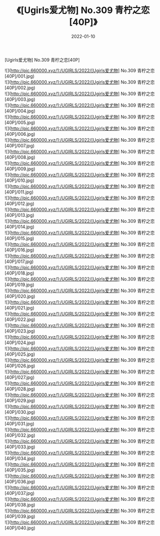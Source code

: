 ﻿---
layout: post
title:  《[Ugirls爱尤物] No.309 青柠之恋[40P]》
date:   2022-01-10
img: http://pic.660000.xyz/1:/UGIRLS/2022/[Ugirls爱尤物] No.309 青柠之恋[40P]/000.jpg
categories: [美女, 清纯, 唯美]
---

[Ugirls爱尤物] No.309 青柠之恋[40P]

  ![](http://pic.660000.xyz/1:/UGIRLS/2022/[Ugirls爱尤物] No.309 青柠之恋[40P]/001.jpg) <br> ![](http://pic.660000.xyz/1:/UGIRLS/2022/[Ugirls爱尤物] No.309 青柠之恋[40P]/002.jpg) <br> ![](http://pic.660000.xyz/1:/UGIRLS/2022/[Ugirls爱尤物] No.309 青柠之恋[40P]/003.jpg) <br> ![](http://pic.660000.xyz/1:/UGIRLS/2022/[Ugirls爱尤物] No.309 青柠之恋[40P]/004.jpg) <br> ![](http://pic.660000.xyz/1:/UGIRLS/2022/[Ugirls爱尤物] No.309 青柠之恋[40P]/005.jpg) <br> ![](http://pic.660000.xyz/1:/UGIRLS/2022/[Ugirls爱尤物] No.309 青柠之恋[40P]/006.jpg) <br> ![](http://pic.660000.xyz/1:/UGIRLS/2022/[Ugirls爱尤物] No.309 青柠之恋[40P]/007.jpg) <br> ![](http://pic.660000.xyz/1:/UGIRLS/2022/[Ugirls爱尤物] No.309 青柠之恋[40P]/008.jpg) <br> ![](http://pic.660000.xyz/1:/UGIRLS/2022/[Ugirls爱尤物] No.309 青柠之恋[40P]/009.jpg) <br> ![](http://pic.660000.xyz/1:/UGIRLS/2022/[Ugirls爱尤物] No.309 青柠之恋[40P]/010.jpg) <br> ![](http://pic.660000.xyz/1:/UGIRLS/2022/[Ugirls爱尤物] No.309 青柠之恋[40P]/011.jpg) <br> ![](http://pic.660000.xyz/1:/UGIRLS/2022/[Ugirls爱尤物] No.309 青柠之恋[40P]/012.jpg) <br> ![](http://pic.660000.xyz/1:/UGIRLS/2022/[Ugirls爱尤物] No.309 青柠之恋[40P]/013.jpg) <br> ![](http://pic.660000.xyz/1:/UGIRLS/2022/[Ugirls爱尤物] No.309 青柠之恋[40P]/014.jpg) <br> ![](http://pic.660000.xyz/1:/UGIRLS/2022/[Ugirls爱尤物] No.309 青柠之恋[40P]/015.jpg) <br> ![](http://pic.660000.xyz/1:/UGIRLS/2022/[Ugirls爱尤物] No.309 青柠之恋[40P]/016.jpg) <br> ![](http://pic.660000.xyz/1:/UGIRLS/2022/[Ugirls爱尤物] No.309 青柠之恋[40P]/017.jpg) <br> ![](http://pic.660000.xyz/1:/UGIRLS/2022/[Ugirls爱尤物] No.309 青柠之恋[40P]/018.jpg) <br> ![](http://pic.660000.xyz/1:/UGIRLS/2022/[Ugirls爱尤物] No.309 青柠之恋[40P]/019.jpg) <br> ![](http://pic.660000.xyz/1:/UGIRLS/2022/[Ugirls爱尤物] No.309 青柠之恋[40P]/020.jpg) <br> ![](http://pic.660000.xyz/1:/UGIRLS/2022/[Ugirls爱尤物] No.309 青柠之恋[40P]/021.jpg) <br> ![](http://pic.660000.xyz/1:/UGIRLS/2022/[Ugirls爱尤物] No.309 青柠之恋[40P]/022.jpg) <br> ![](http://pic.660000.xyz/1:/UGIRLS/2022/[Ugirls爱尤物] No.309 青柠之恋[40P]/023.jpg) <br> ![](http://pic.660000.xyz/1:/UGIRLS/2022/[Ugirls爱尤物] No.309 青柠之恋[40P]/024.jpg) <br> ![](http://pic.660000.xyz/1:/UGIRLS/2022/[Ugirls爱尤物] No.309 青柠之恋[40P]/025.jpg) <br> ![](http://pic.660000.xyz/1:/UGIRLS/2022/[Ugirls爱尤物] No.309 青柠之恋[40P]/026.jpg) <br> ![](http://pic.660000.xyz/1:/UGIRLS/2022/[Ugirls爱尤物] No.309 青柠之恋[40P]/027.jpg) <br> ![](http://pic.660000.xyz/1:/UGIRLS/2022/[Ugirls爱尤物] No.309 青柠之恋[40P]/028.jpg) <br> ![](http://pic.660000.xyz/1:/UGIRLS/2022/[Ugirls爱尤物] No.309 青柠之恋[40P]/029.jpg) <br> ![](http://pic.660000.xyz/1:/UGIRLS/2022/[Ugirls爱尤物] No.309 青柠之恋[40P]/030.jpg) <br> ![](http://pic.660000.xyz/1:/UGIRLS/2022/[Ugirls爱尤物] No.309 青柠之恋[40P]/031.jpg) <br> ![](http://pic.660000.xyz/1:/UGIRLS/2022/[Ugirls爱尤物] No.309 青柠之恋[40P]/032.jpg) <br> ![](http://pic.660000.xyz/1:/UGIRLS/2022/[Ugirls爱尤物] No.309 青柠之恋[40P]/033.jpg) <br> ![](http://pic.660000.xyz/1:/UGIRLS/2022/[Ugirls爱尤物] No.309 青柠之恋[40P]/034.jpg) <br> ![](http://pic.660000.xyz/1:/UGIRLS/2022/[Ugirls爱尤物] No.309 青柠之恋[40P]/035.jpg) <br> ![](http://pic.660000.xyz/1:/UGIRLS/2022/[Ugirls爱尤物] No.309 青柠之恋[40P]/036.jpg) <br> ![](http://pic.660000.xyz/1:/UGIRLS/2022/[Ugirls爱尤物] No.309 青柠之恋[40P]/037.jpg) <br> ![](http://pic.660000.xyz/1:/UGIRLS/2022/[Ugirls爱尤物] No.309 青柠之恋[40P]/038.jpg) <br> ![](http://pic.660000.xyz/1:/UGIRLS/2022/[Ugirls爱尤物] No.309 青柠之恋[40P]/039.jpg) <br> ![](http://pic.660000.xyz/1:/UGIRLS/2022/[Ugirls爱尤物] No.309 青柠之恋[40P]/040.jpg) <br>